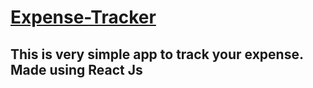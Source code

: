# <a href="https://expense-tracker-200d7.web.app/">Expense-Tracker</a>
<h2>This is very simple app to track your expense.</br>Made using React Js</h2>
